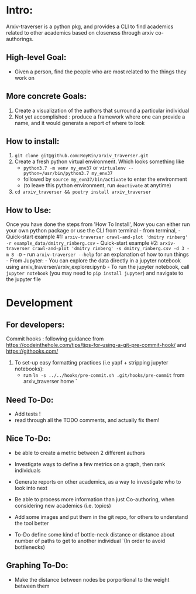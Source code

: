 # Intro:
Arxiv-traverser is a python pkg, and provides a CLI to find academics related to other academics
 based on closeness through arxiv co-authorings.


## High-level Goal:
* Given a person, find the people who are most related to the things they work on

## More concrete Goals: 
1. Create a visualization of the authors that surround a particular individual
2. Not yet accomplished : produce a framework where one can provide a name,
 and it would generate a report of where to look 

## How to install:
1. `git clone git@github.com:RoyRin/arxiv_traverser.git` 
2. Create a fresh python virtual environment. Which looks something like 
    - `python3.7 -m venv my_env37` or `virtualenv --python=/usr/bin/python3.7 my_env37`
    - followed by `source my_evn37/bin/activate` to enter the environment
    - (to leave this python environment, run `deactivate` at anytime)
3. `cd arxiv_traverser && poetry install arxiv_traverser`

## How to Use:
Once you have done the steps from 'How To Install', Now you can either run your own python package or use the CLI from terminal
    - from terminal, 
        - Quick-start example #1: `arxiv-traverser crawl-and-plot 'dmitry rinberg' -r example_data/dmitry_rinberg.csv`
        - Quick-start example #2: `arxiv-traverser crawl-and-plot 'dmitry rinberg' -s dmitry_rinberg.csv -d 3 -m 8 -D`
        - run `arxiv-traverser --help` for an explanation of how to run things
    - From Jupyter:
        - You can explore the data directly in a jupyter notebook using arxiv_traverser/arxiv_explorer.ipynb
        - To run the jupyter notebook, call `jupyter notebook` (you may need to `pip install jupyter`) and navigate to the jupyter file 

# Development
## For developers:
Commit hooks : following guidance from https://codeinthehole.com/tips/tips-for-using-a-git-pre-commit-hook/ and https://githooks.com/
1. To set-up easy formatting practices (i.e yapf + stripping jupyter notebooks):
    - run `ln -s ../../hooks/pre-commit.sh .git/hooks/pre-commit` from arxiv_traverser home
`
## Need To-Do:
- Add tests !
- read through all the TODO comments, and actually fix them!

## Nice To-Do:
- be able to create a metric between 2 different authors
- Investigate ways to define a few metrics on a graph, then rank individuals
- Generate reports on other academics, as a way to investigate who to look into next
- Be able to process more information than just Co-authoring, when considering new academics (i.e. topics)
- Add some images and put them in the git repo, for others to understand the tool better

- To-Do define some kind of bottle-neck distance or distance about number of paths to get to another individual
`(In order to avoid bottlenecks)
## Graphing To-Do:
- Make the distance between nodes be porportional to the weight between them
